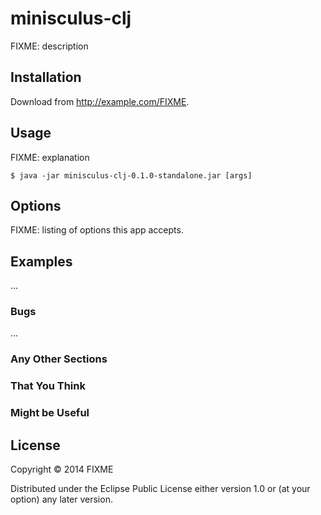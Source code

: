 # minisculus-clj

FIXME: description

## Installation

Download from http://example.com/FIXME.

## Usage

FIXME: explanation

    $ java -jar minisculus-clj-0.1.0-standalone.jar [args]

## Options

FIXME: listing of options this app accepts.

## Examples

...

### Bugs

...

### Any Other Sections
### That You Think
### Might be Useful

## License

Copyright © 2014 FIXME

Distributed under the Eclipse Public License either version 1.0 or (at
your option) any later version.
